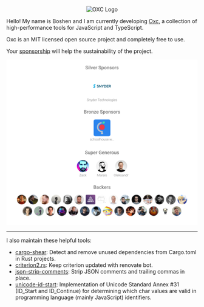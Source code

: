 <p align="center">
  <picture>
    <source media="(prefers-color-scheme: dark)" srcset="https://cdn.jsdelivr.net/gh/oxc-project/oxc-assets/preview-dark-bubbles.png" width="700">
    <img alt="OXC Logo" src="https://github.com/oxc-project/oxc-assets/raw/main/preview-white-bubbles.png" width="700">
  </picture>
</p>

Hello! My name is Boshen and I am currently developing [Oxc](https://oxc.rs), a collection of high-performance tools for JavaScript and TypeScript.

Oxc is an MIT licensed open source project and completely free to use.

Your [sponsorship](https://github.com/sponsors/Boshen) will help the sustainability of the project.

<p align="center">
  <a href="https://github.com/sponsors/Boshen">
    <img src="https://raw.githubusercontent.com/Boshen/sponsors/main/sponsors.svg" alt="My sponsors" />
  </a>
</p>

---

I also maintain these helpful tools:

* [cargo-shear](https://github.com/Boshen/cargo-shear): Detect and remove unused dependencies from Cargo.toml in Rust projects.
* [criterion2.rs](https://github.com/Boshen/criterion2.rs): Keep criterion updated with renovate bot.
* [json-strip-comments](https://github.com/oxc-project/json-strip-comments): Strip JSON comments and trailing commas in place.
* [unicode-id-start](https://github.com/oxc-project/unicode-id-start): Implementation of Unicode Standard Annex #31 (ID_Start and ID_Continue) for determining which char values are valid in programming language (mainly JavaScript) identifiers.
